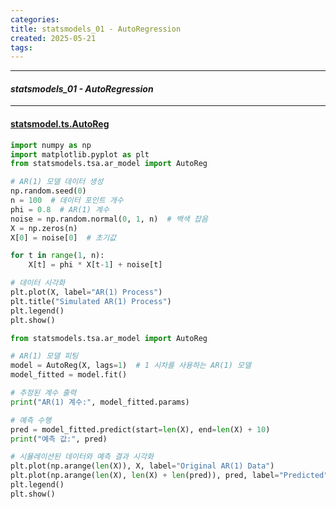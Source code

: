 ```yaml
---
categories: 
title: statsmodels_01 - AutoRegression
created: 2025-05-21
tags:
---
```

---
#### *statsmodels_01 - AutoRegression*
---

#### [statsmodel.ts.AutoReg](https://www.statsmodels.org/dev/tsa.html#univariate-autoregressive-processes-ar)

```python
import numpy as np
import matplotlib.pyplot as plt
from statsmodels.tsa.ar_model import AutoReg

# AR(1) 모델 데이터 생성
np.random.seed(0)
n = 100  # 데이터 포인트 개수
phi = 0.8  # AR(1) 계수
noise = np.random.normal(0, 1, n)  # 백색 잡음
X = np.zeros(n)
X[0] = noise[0]  # 초기값

for t in range(1, n):
    X[t] = phi * X[t-1] + noise[t]

# 데이터 시각화
plt.plot(X, label="AR(1) Process")
plt.title("Simulated AR(1) Process")
plt.legend()
plt.show()

```

```python
from statsmodels.tsa.ar_model import AutoReg

# AR(1) 모델 피팅
model = AutoReg(X, lags=1)  # 1 시차를 사용하는 AR(1) 모델
model_fitted = model.fit()

# 추정된 계수 출력
print("AR(1) 계수:", model_fitted.params)

# 예측 수행
pred = model_fitted.predict(start=len(X), end=len(X) + 10)
print("예측 값:", pred)

# 시뮬레이션된 데이터와 예측 결과 시각화
plt.plot(np.arange(len(X)), X, label="Original AR(1) Data")
plt.plot(np.arange(len(X), len(X) + len(pred)), pred, label="Predicted", color='red')
plt.legend()
plt.show()

```

